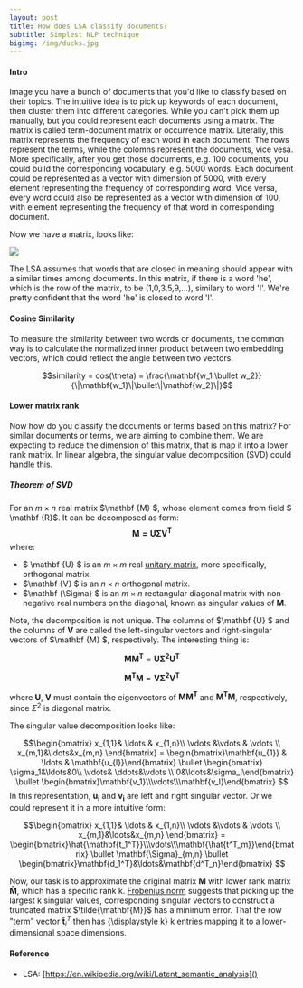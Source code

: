 ```yaml
---
layout: post
title: How does LSA classify documents?
subtitle: Simplest NLP technique 
bigimg: /img/ducks.jpg
---
```

#### Intro

Image you have a bunch of documents that you'd like to classify  based on their topics. The intuitive idea is to pick up keywords of each document, then cluster them into different categories. While you can't pick them up manually, but you could represent each documents using a matrix. The matrix is called term-document matrix or occurrence matrix. Literally, this matrix represents the frequency of each word in each document. The rows represent the terms, while the colomns represent the documents, vice vesa. More specifically, after you get those documents, e.g. 100 documents, you could build the corresponding vocabulary, e.g. 5000 words. Each document could be represented as a vector with dimension of 5000, with every element representing the frequency of corresponding word. Vice versa, every word could also be represented as a vector with dimension of 100, with element representing the frequency of that word in corresponding document.

Now we have a matrix, looks like:


<!--$$\begin{bmatrix}
1&0&3&5&9&\ldots\\
2&1&5&3&4&\ldots\\
3&6&4&2&1\\
\vdots&\vdots&\vdots&\vdots&\vdots&\ldots\end{bmatrix}$$-->


![](https://ws2.sinaimg.cn/large/006tKfTcgy1fhzh35v8w3j316k0isq5g.jpg)

The LSA assumes that words that are closed in meaning should appear with a similar times among documents. In this matrix, if there is a word 'he', which is the row of the matrix, to be (1,0,3,5,9,...), similary to word 'I'. We're pretty confident that the word 'he' is closed to word 'I'. 

#### Cosine Similarity

To measure the similarity between two words or documents, the common way is to calculate the normalized inner product between two embedding vectors, which could reflect the angle between two vectors.

$$similarity = cos(\theta) = \frac{\mathbf{w_1  \bullet  w_2}}{\|\mathbf{w_1}\|\bullet\|\mathbf{w_2}\|}$$

#### Lower matrix rank

Now how do you classify the documents or terms based on this matrix? For similar documents or terms, we are aiming to combine them. We are expecting to reduce the dimension of this matrix, that is map it into a lower rank matrix. In linear algebra, the singular value decomposition (SVD) could handle this. 

##### Theorem of SVD


For an $m \times n$ real matrix $\mathbf {M} $, whose element comes from field $ \mathbf {R}$. It can be decomposed as form:
$$\mathbf {M=U\Sigma V^{T}} $$
where:

*	$ \mathbf {U} $ is an $m \times m$ real	[unitary matrix](https://en.wikipedia.org/wiki/Unitary_matrix), more specifically, orthogonal matrix.
*  $\mathbf {V} $ is an $n\times n$ orthogonal matrix.  
*  $\mathbf {\Sigma} $ is an $m \times n$ rectangular diagonal matrix with non-negative real numbers on the diagonal, known as singular values of $\mathbf {M}$. 

Note, the decomposition is not unique.
The columns of $\mathbf {U} $ and the columns of $\mathbf {V}$  are called the left-singular vectors and right-singular vectors of $\mathbf {M} $, respectively. The interesting thing is:

$$\mathbf{M M^{T}} = \mathbf{U \Sigma^{2} U^{T}}$$

$$\mathbf{M^{T} M} = \mathbf{V \Sigma^{2} V^{T}}$$

where $\mathbf{U}$, $\mathbf{V}$ must contain the eigenvectors of $\mathbf{M M^{T}}$ and $\mathbf{M^{T} M}$, respectively, since $\Sigma^{2}$ is diagonal matrix.

The singular value decomposition looks like:

$$\begin{bmatrix} x_{1,1}& \ldots & x_{1,n}\\
\vdots &\vdots  & \vdots \\ x_{m,1}&\ldots&x_{m,n}
\end{bmatrix} = \begin{bmatrix}\mathbf{u_{1}} & \ldots & \mathbf{u_{l}}\end{bmatrix}
\bullet 
\begin{bmatrix} \sigma_1&\ldots&0\\
\vdots& \ddots&\vdots \\
0&\ldots&\sigma_l\end{bmatrix}
\bullet
\begin{bmatrix}\mathbf{v_1}\\\vdots\\\mathbf{v_l}\end{bmatrix}
$$
In this representation, $\mathbf{u_i}$ and $\mathbf{v_i}$ are left and right singular vector. Or we could represent it in a more intuitive form:

$$\begin{bmatrix} x_{1,1}& \ldots & x_{1,n}\\
\vdots &\vdots  & \vdots \\ x_{m,1}&\ldots&x_{m,n}
\end{bmatrix} =
\begin{bmatrix}\hat{\mathbf{t_1^T}}\\\vdots\\\mathbf{\hat{t^T_m}}\end{bmatrix}
\bullet
\mathbf{\Sigma}_{m,n}
\bullet
\begin{bmatrix}\mathbf{d_1^T}&\ldots&\mathbf{d^T_n}\end{bmatrix}
$$

Now, our task is to approximate the original matrix $\mathbf{M}$ with lower rank matrix $\mathbf{\tilde{M}}$, which has a specific rank k. [Frobenius norm](https://en.wikipedia.org/wiki/Matrix_norm#Frobenius_norm) suggests that picking up the largest k singular values, corresponding singular vectors to construct a truncated matrix $\tilde{\mathbf{M}}$ has a minimum error. That the row "term" vector $\mathbf{\hat{t}}_{i}^{T}$ then has {\displaystyle k} k entries mapping it to a lower-dimensional space dimensions.



#### Reference
* LSA:	[https://en.wikipedia.org/wiki/Latent_semantic_analysis]()